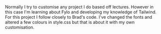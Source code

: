 Normally I try to customise any project I do based off lectures. However in this case I'm learning about Fylo and developing my knowledge of Tailwind. For this project I follow closely to Brad's code. I've changed the fonts and altered a few colours in style.css but that is about it with my own customisation.
